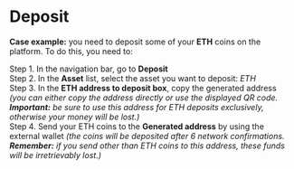 # Deposit

**Case example:** you need to deposit some of your **ETH** coins on the platform. To do this, you need to:

Step 1. In the navigation bar, go to **Deposit**  
Step 2. In the **Asset** list, select the asset you want to deposit: _ETH_  
Step 3. In the **ETH address to deposit box**, copy the generated address _\(you can either copy the address directly or use the displayed QR code. **Important:** be sure to use this address for ETH deposits exclusively, otherwise your money will be lost.\)_  
Step 4. Send your ETH coins to the **Generated address** by using the external wallet _\(the coins will be deposited after 6 network confirmations. **Remember:** if you send other than ETH coins to this address, these funds will be irretrievably lost.\)_

